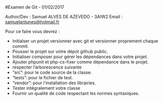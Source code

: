 #Examen de Git - 01/02/2017

Author/Dev : Samuel ALVES DE AZEVEDO - 3AIW2
Email : samuelantunes@hotmail.fr 

Pour ce faire vous devrez :
-	Initialser un projet versionner avec git et versionner proprement chaque commit.
-	Pousser le projet sur votre dépot github public.
-	Initialiser composer pour gérer les dépendances dans votre projet.
-	Ajouter phpunit et php-cs-fixer comme dépendance dans le projet.
-	respecter l’arborescence suivante
-	“src”: pour le code source de la classe.
-	“tests”: pour le fichier de test.
-	“vendor”: pour l’installation des librairies.
-	Tester intégralement votre classe
-	Fournir un qualité de code respectant les normes syntaxiques.
